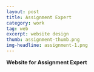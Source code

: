 ```yaml
---
layout: post
title: Assignment Expert
category: work
tag: web
excerpt: website design
thumb: assignment-thumb.png
img-headline: assignment-1.png
---
```


<div class=txt>
<p>
    <strong>Website for Assignment Expert</strong>
</p>
</div>